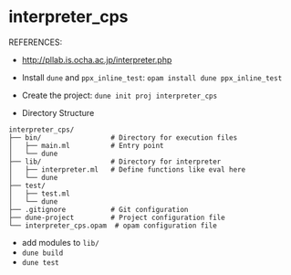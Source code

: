 # interpreter_cps

 REFERENCES:
* http://pllab.is.ocha.ac.jp/interpreter.php

* Install `dune` and `ppx_inline_test`: `opam install dune ppx_inline_test`

* Create the project: `dune init proj interpreter_cps`

* Directory Structure
```
interpreter_cps/
├── bin/                 # Directory for execution files
│   ├── main.ml          # Entry point
│   └── dune
├── lib/                 # Directory for interpreter
│   ├── interpreter.ml   # Define functions like eval here
│   └── dune
├── test/                
│   ├── test.ml
│   └── dune
├── .gitignore           # Git configuration
├── dune-project         # Project configuration file
└── interpreter_cps.opam  # opam configuration file

```
* add modules to `lib/`
* `dune build`
* `dune test`

